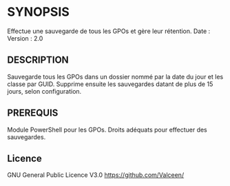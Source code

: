# SYNOPSIS

Effectue une sauvegarde de tous les GPOs et gère leur rétention.
Date    : 
Version : 2.0

## DESCRIPTION

Sauvegarde tous les GPOs dans un dossier nommé par la date du jour et les classe par GUID.
Supprime ensuite les sauvegardes datant de plus de 15 jours, selon configuration.

## PREREQUIS

Module PowerShell pour les GPOs.
Droits adéquats pour effectuer des sauvegardes.

## Licence

GNU General Public Licence V3.0
https://github.com/Valceen/
